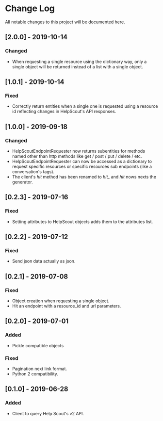 # Change Log

All notable changes to this project will be documented here.

## [2.0.0] - 2019-10-14
### Changed
- When requesting a single resource using the dictionary way, only a single
  object will be returned instead of a list with a single object.

## [1.0.1] - 2019-10-14
### Fixed
- Correctly return entities when a single one is requested using a resource id
  reflecting changes in HelpScout's API responses.

## [1.0.0] - 2019-09-18
### Changed
- HelpScoutEndpointRequester now returns subentities for methods named other
  than http methods like get / post / put / delete / etc.
- HelpScoutEndpointRequester can now be accessed as a dictionary to request
  specific resources or specific resources sub endpoints (like a conversation's
  tags).
- The client's *hit* method has been renamed to *hit_* and *hit* nows nexts the
  generator.

## [0.2.3] - 2019-07-16
### Fixed
- Setting attributes to HelpScout objects adds them to the attributes list.

## [0.2.2] - 2019-07-12
### Fixed
- Send json data actually as json.

## [0.2.1] - 2019-07-08
### Fixed
- Object creation when requesting a single object.
- Hit an endpoint with a resource_id and url parameters.

## [0.2.0] - 2019-07-01
### Added
- Pickle compatible objects
### Fixed
- Pagination next link format.
- Python 2 compatibility.

## [0.1.0] - 2019-06-28
### Added
- Client to query Help Scout's v2 API.

